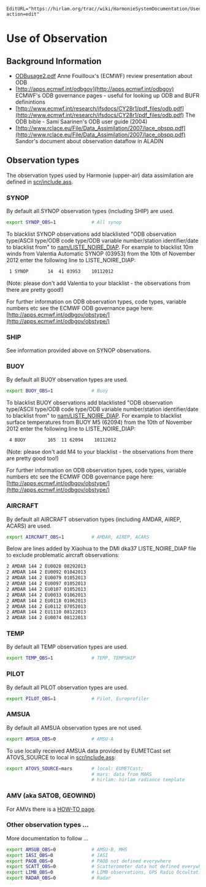 ```@meta
EditURL="https://hirlam.org/trac//wiki/HarmonieSystemDocumentation/UseofObservation?action=edit"
```
# Use of Observation

## Background Information
   * [ODBusage2.pdf](ODBusage2.pdf) Anne Fouilloux's (ECMWF) review presentation about ODB
   * [http://apps.ecmwf.int/odbgov](http://apps.ecmwf.int/odbgov) ECMWF's ODB governance pages - useful for looking up ODB and BUFR definintions
   * [http://www.ecmwf.int/research/ifsdocs/CY28r1/pdf_files/odb.pdf](http://www.ecmwf.int/research/ifsdocs/CY28r1/pdf_files/odb.pdf) The ODB bible - Sami Saarinen's ODB user guide (2004)
   * [http://www.rclace.eu/File/Data_Assimilation/2007/lace_obspp.pdf](http://www.rclace.eu/File/Data_Assimilation/2007/lace_obspp.pdf) Sandor's document about observation dataflow in ALADIN 

## Observation types
The observation types used by Harmonie (upper-air) data assimilation are defined in [scr/include.ass](https://hirlam.org/trac/browser/Harmonie/scr/include.ass?rev=release-43h2.beta.3).
### SYNOP
By default all SYNOP observation types (including SHIP) are used. 
```bash
export SYNOP_OBS=1             # All synop
```
To blacklist SYNOP observations add blacklisted "ODB observation type/ASCII type/ODB code type/ODB variable number/station identifier/date to blacklist from" to [nam/LISTE_NOIRE_DIAP](https://hirlam.org/trac/browser/Harmonie/nam/LISTE_NOIRE_DIAP?rev=release-43h2.beta.3). For example to blacklist 10m winds from Valentia Automatic SYNOP (03953) from the 10th of November 2012 enter the following line to LISTE_NOIRE_DIAP:
```bash
 1 SYNOP       14  41 03953    10112012
```
(Note: please don't add Valentia to your blacklist - the observations from there are pretty good!)

For further information on ODB observation types, code types, variable numbers etc see the ECMWF ODB governance page here: [http://apps.ecmwf.int/odbgov/obstype/](http://apps.ecmwf.int/odbgov/obstype/)
### SHIP
See information provided above on SYNOP observations.
### BUOY
By default all BUOY observation types are used. 
```bash
export BUOY_OBS=1              # Buoy
```
To blacklist BUOY observations add blacklisted "ODB observation type/ASCII type/ODB code type/ODB variable number/station identifier/date to blacklist from" to [nam/LISTE_NOIRE_DIAP](https://hirlam.org/trac/browser/Harmonie/nam/LISTE_NOIRE_DIAP?rev=release-43h2.beta.3). For example to blacklist surface temperatures from BUOY M5 (62094) from the 10th of November 2012 enter the following line to LISTE_NOIRE_DIAP:
```bash
 4 BUOY        165  11 62094    10112012
```
(Note: please don't add M4 to your blacklist - the observations from there are pretty good too!)

For further information on ODB observation types, code types, variable numbers etc see the ECMWF ODB governance page here: [http://apps.ecmwf.int/odbgov/obstype/](http://apps.ecmwf.int/odbgov/obstype/)
### AIRCRAFT
By default all AIRCRAFT observation types (including AMDAR, AIREP, ACARS) are used. 
```bash
export AIRCRAFT_OBS=1          # AMDAR, AIREP, ACARS
```
Below are lines added by Xiaohua to the  DMI dka37 LISTE_NOIRE_DIAP file to exclude problematic aircraft observations:
```bash
2 AMDAR 144 2 EU0028 08292013
2 AMDAR 144 2 EU0092 01042013
2 AMDAR 144 2 EU0079 01052013
2 AMDAR 144 2 EU0097 01052013
2 AMDAR 144 2 EU0107 01052013
2 AMDAR 144 2 EU0033 01062013
2 AMDAR 144 2 EU0118 01062013
2 AMDAR 144 2 EU0112 07052013
2 AMDAR 144 2 EU1110 08122013
2 AMDAR 144 2 EU0074 08122013
```
### TEMP
By default all TEMP observation types are used. 
```bash
export TEMP_OBS=1              # TEMP, TEMPSHIP
```
### PILOT
By default all PILOT observation types are used. 
```bash
export PILOT_OBS=1             # Pilot, Europrofiler
```

### AMSUA
By default all AMSUA observation types are not used. 
```bash
export AMSUA_OBS=0             # AMSU-A
```
To use locally received AMSUA data provided by EUMETCast set ATOVS_SOURCE to local in [scr/include.ass](https://hirlam.org/trac/browser/Harmonie/scr/include.ass?rev=release-43h2.beta.3):
```bash
export ATOVS_SOURCE=mars       # local: EUMETCast; 
                               # mars: data from MARS
                               # hirlam: hirlam radiance template 
```

### AMV (aka SATOB, GEOWIND)

For AMVs there is a [HOW-TO page](../HarmonieSystemDocumentation/ObservationHowto/Amv.md).

### Other observation types ...
More documentation to follow ...
```bash
export AMSUB_OBS=0             # AMSU-B, MHS
export IASI_OBS=0              # IASI  
export PAOB_OBS=0              # PAOB not defined everywhere
export SCATT_OBS=0             # Scatterometer data not defined everywhere
export LIMB_OBS=0              # LIMB observations, GPS Radio Occultations
export RADAR_OBS=0             # Radar 
```
